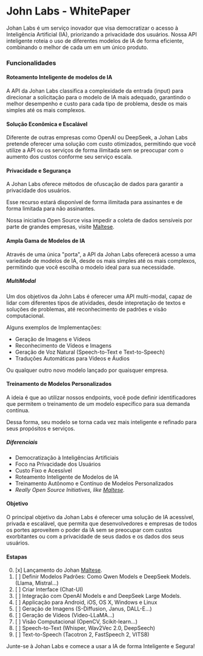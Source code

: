 # John Labs - WhitePaper

Johan Labs é um serviço inovador que visa democratizar o acesso à Inteligência Artificial (IA), priorizando a privacidade dos usuários. Nossa API inteligente roteia o uso de diferentes modelos de IA de forma eficiente, combinando o melhor de cada um em um único produto.

### Funcionalidades
#### Roteamento Inteligente de modelos de IA

A API da Johan Labs classifica a complexidade da entrada (input) para direcionar a solicitação para o modelo de IA mais adequado, garantindo o melhor desempenho e custo para cada tipo de problema, desde os mais simples até os mais complexos.

#### Solução Econômica e Escalável

Diferente de outras empresas como OpenAI ou DeepSeek, a Johan Labs pretende oferecer uma solução com custo otimizados, permitindo que você utilize a API ou os serviços de forma ilimitada sem se preocupar com o aumento dos custos conforme seu serviço escala.

#### Privacidade e Segurança

A Johan Labs oferece métodos de ofuscação de dados para garantir a privacidade dos usuários. 

Esse recurso estará disponível de forma ilimitada para assinantes e de forma limitada para não assinantes.

Nossa iniciativa Open Source visa impedir a coleta de dados sensíveis por parte de grandes empresas, visite [Maltese](https://github.com/johanlabs/maltese).

#### Ampla Gama de Modelos de IA

Através de uma única "porta", a API da Johan Labs oferecerá acesso a uma variedade de modelos de IA, desde os mais simples até os mais complexos, permitindo que você escolha o modelo ideal para sua necessidade.

#####  MultiModal

Um dos objetivos da John Labs é oferecer uma API multi-modal, capaz de lidar com diferentes tipos de atividades, desde intepretação de textos e soluções de problemas, até reconhecimento de padrões e visão computacional.

Alguns exemplos de Implementações:

- Geração de Imagens e Vídeos
- Reconhecimento de Vídeos e Imagens
- Geração de Voz Natural (Speech-to-Text e Text-to-Speech)
- Traduções Automáticas para Vídeos e Áudios

Ou qualquer outro novo modelo lançado por quaisquer empresa.

#### Treinamento de Modelos Personalizados

A ideia é que ao utilizar nossos endpoints, você pode definir identificadores que permitem o treinamento de um modelo específico para sua demanda contínua.

Dessa forma, seu modelo se torna cada vez mais inteligente e refinado para seus propósitos e serviços.

##### Diferenciais
- Democratização à Inteligências Artificiais
- Foco na Privacidade dos Usuários
- Custo Fixo e Acessível
- Roteamento Inteligente de Modelos de IA
- Treinamento Autônomo e Contínuo de Modelos Personalizados
- *Really Open Source Initiatives, like [Maltese](https://github.com/johanlabs/maltese).*

#### Objetivo
O principal objetivo da Johan Labs é oferecer uma solução de IA acessível, privada e escalável, que permita que desenvolvedores e empresas de todos os portes aproveitem o poder da IA sem se preocupar com custos exorbitantes ou com a privacidade de seus dados e os dados dos seus usuários.

#### Estapas
0. [x] Lançamento do Johan [Maltese](https://github.com/johanlabs/maltese).
1. [ ] Definir Modelos Padrões: Como Qwen Models e DeepSeek Models. (Llama, Mistral...)
2. [ ] Criar Interface (Chat-UI)
2. [ ] Integração com OpenAI Models e and DeepSeek Large Models.
3. [ ] Applicação para Android, iOS, OS X, Windows e Linux
3. [ ] Geração de Imagens (S-Diffusion, Janus, DALL-E...)
4. [ ] Geração de Vídeos (Video-LLaMA...)
5. [ ] Visão Computacional (OpenCV, Scikit-learn...)
6. [ ] Speech-to-Text (Whisper, Wav2Vec 2.0, DeepSeech)
7. [ ] Text-to-Speech (Tacotron 2, FastSpeech 2, VITS8)

Junte-se à Johan Labs e comece a usar a IA de forma Inteligente e Segura!
